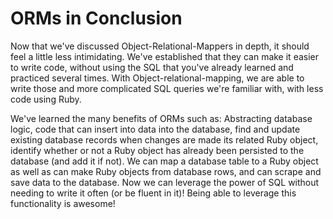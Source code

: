 # ORMs in Conclusion

Now that we've discussed Object-Relational-Mappers in depth, it should feel a
little less intimidating. We've established that they can make it easier to
write code, without using the SQL that you've already learned and practiced
several times. With Object-relational-mapping, we are able to write those and
more complicated SQL queries we're familiar with, with less code using Ruby.

We've learned the many benefits of ORMs such as: Abstracting database logic,
code that can insert into data into the database, find and update existing
database records when changes are made its related Ruby object, identify whether
or not a Ruby object has already been persisted to the database (and add it if
not). We can map a database table to a Ruby object as well as can make Ruby
objects from database rows, and can scrape and save data to the database. Now we
can leverage the power of SQL without needing to write it often (or be fluent in
it)! Being able to leverage this functionality is awesome!